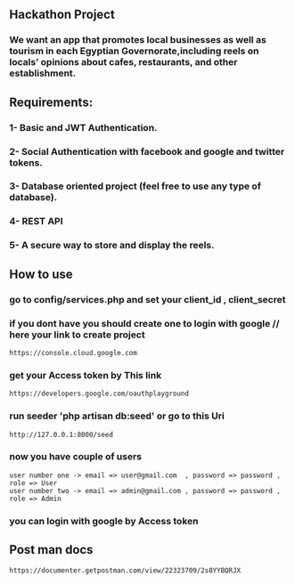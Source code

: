 ## Hackathon Project

### We want an app that promotes local businesses as well as tourism in each Egyptian Governorate,including reels on locals’ opinions about cafes, restaurants, and other establishment.

## Requirements:

### 1- Basic and JWT Authentication.
### 2- Social Authentication with facebook and google and twitter tokens.
### 3- Database oriented project (feel free to use any type of database).
### 4- REST API
### 5- A secure way to store and display the reels.


## How to use 

### go to config/services.php and set your client_id , client_secret 
### if you dont have you should create one to login with google // here your link to create project
    https://console.cloud.google.com
   
### get your Access token by This link
    https://developers.google.com/oauthplayground
   
### run seeder 'php artisan db:seed' or go to this Uri
    http://127.0.0.1:8000/seed
   
### now you have couple of users 
    user number one -> email => user@gmail.com  , password => password , role => User
    user number two -> email => admin@gmail.com , password => password , role => Admin
### you can login with google by Access token


## Post man docs

    https://documenter.getpostman.com/view/22323709/2s8YYBQRJX






